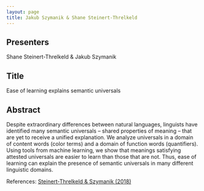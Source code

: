 ```yaml
---
layout: page
title: Jakub Szymanik & Shane Steinert-Threlkeld 
---
```


## Presenters

Shane Steinert-Threlkeld & Jakub Szymanik

## Title

Ease of learning explains semantic universals

## Abstract

Despite extraordinary differences between natural languages, linguists have
identified many semantic universals – shared properties of meaning – that are
yet to receive a unified explanation. We analyze universals in a domain of
content words (color terms) and a domain of function words (quantifiers).
Using tools from machine learning, we show that meanings satisfying attested
universals are easier to learn than those that are not. Thus, ease of learning
can explain the presence of semantic universals in many different linguistic
domains.

References: [Steinert-Threlkeld \& Szymanik (2018)](https://semanticsarchive.net/Archive/mQ2Y2Y2Z/LearnabilitySemanticUniversals.pdf)




